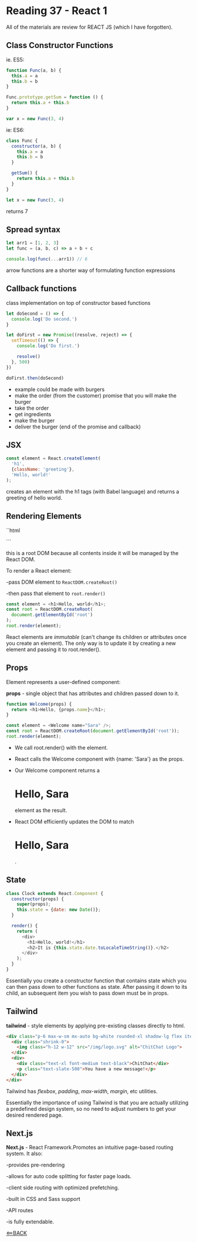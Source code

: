 # Reading 37 - React 1

All of the materials are review for REACT JS (which I have forgotten).

## Class Constructor Functions 

ie. ES5:

```js script
function Func(a, b) {
  this.a = a
  this.b = b
}

Func.prototype.getSum = function () {
  return this.a + this.b
}

var x = new Func(3, 4)
```

ie: ES6:

```js script
class Func {
  constructor(a, b) {
    this.a = a
    this.b = b
  }

  getSum() {
    return this.a + this.b
  }
}

let x = new Func(3, 4)
```

returns 7

## Spread syntax

```js script
let arr1 = [1, 2, 3]
let func = (a, b, c) => a + b + c

console.log(func(...arr1)) // 6
```

arrow functions are a shorter way of formulating function expressions

## Callback functions

class implementation on top of constructor based functions

```js script
let doSecond = () => {
  console.log('Do second.')
}

let doFirst = new Promise((resolve, reject) => {
  setTimeout(() => {
    console.log('Do first.')

    resolve()
  }, 500)
})

doFirst.then(doSecond)
```

- example could be made with burgers
- make the order (from the customer)
  promise that you will make the burger
- take the order
- get ingredients
- make the burger
- deliver the burger (end of the promise and callback)

## JSX

```js script
const element = React.createElement(
  'h1',
  {className: 'greeting'},
  'Hello, world!'
);
```

creates an element with the h1 tags (with Babel language) and returns a greeting of hello world.

## Rendering Elements

``html
  <div id="root"></div>
```

this is a root DOM because all contents inside it will be managed by the React DOM.

To render a React element:

-pass DOM element to `ReactDOM.createRoot()`

-then pass that element to `root.render()`

```js script
const element = <h1>Hello, world</h1>;
const root = ReactDOM.createRoot(
  document.getElementById('root')
);
root.render(element);
```

React elements are *immutable* (can't change its children or attributes once you create an element). The only way is to update it by creating a new element and passing it to root.render().

## Props

Element represents a user-defined component:

**props** - single object that has attributes and children passed down to it.

```js script
function Welcome(props) {
  return <h1>Hello, {props.name}</h1>;
}

const element = <Welcome name="Sara" />;
const root = ReactDOM.createRoot(document.getElementById('root'));
root.render(element);
```

- We call root.render() with the <Welcome name="Sara" /> element.

- React calls the Welcome component with {name: 'Sara'} as the props.

- Our Welcome component returns a <h1>Hello, Sara</h1> element as the result.

- React DOM efficiently updates the DOM to match <h1>Hello, Sara</h1>.

## State

```js script
class Clock extends React.Component {
  constructor(props) {
    super(props);
    this.state = {date: new Date()};
  }

  render() {
    return (
      <div>
        <h1>Hello, world!</h1>
        <h2>It is {this.state.date.toLocaleTimeString()}.</h2>
      </div>
    );
  }
}
```

Essentially you create a constructor function that contains state which you can then pass down to other functions as state. After passing it down to its child, an subsequent item you wish to pass down must be in props.

## Tailwind

**tailwind** - style elements by applying pre-existing classes directly to html.

```html
<div class="p-6 max-w-sm mx-auto bg-white rounded-xl shadow-lg flex items-center space-x-4">
  <div class="shrink-0">
    <img class="h-12 w-12" src="/img/logo.svg" alt="ChitChat Logo">
  </div>
  <div>
    <div class="text-xl font-medium text-black">ChitChat</div>
    <p class="text-slate-500">You have a new message!</p>
  </div>
</div>
```

Tailwind has *flexbox*, *padding*, *max-width*, *margin*, etc utilities.

Essentially the importance of using Tailwind is that you are actually utilizing a predefined design system, so no need to adjust numbers to get your desired rendered page.

## Next.js

**Next.js** - React Framework.Promotes an intuitive page-based routing system. It also:

-provides pre-rendering

-allows for auto code splitting for faster page loads.

-client side routing with optimized prefetching.

-built in CSS and Sass support

-API routes

-is fully extendable.

[<==BACK](README.md)
